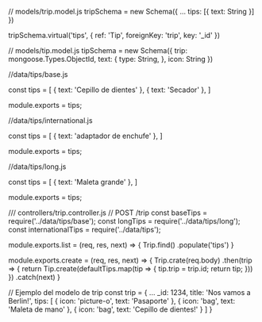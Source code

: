 // models/trip.model.js
tripSchema = new Schema({
  ...
  tips: [{
    text: String
  }]
})

tripSchema.virtual('tips', {
  ref: 'Tip',
  foreignKey: 'trip',
  key: '_id' 
})

// models/tip.model.js
tipSchema = new Schema({
  trip: mongoose.Types.ObjectId,
  text: {
    type: String,
  },
  icon: String
})

//data/tips/base.js

const tips = [
  { text: 'Cepillo de dientes' },
  { text: 'Secador' },
]

module.exports = tips;

//data/tips/international.js

const tips = [
  { text: 'adaptador de enchufe' },
]

module.exports = tips;

//data/tips/long.js

const tips = [
  { text: 'Maleta grande' },
]

module.exports = tips;

/// controllers/trip.controller.js
// POST /trip
const baseTips = require('../data/tips/base');
const longTips = require('../data/tips/long');
const internationalTips = require('../data/tips');

module.exports.list  = (req, res, next) => {
  Trip.find()
    .populate('tips')
}

module.exports.create = (req, res, next) => {
  Trip.crate(req.body)
    .then(trip => {
      return Tip.create(defaultTips.map(tip => {
        tip.trip = trip.id;
        return tip;
      }))
    })
    .catch(next)
}


// Ejemplo del modelo de trip
const trip = {
  ...
  _id: 1234,
  title: 'Nos vamos a Berlin!',
  tips: [
    {
      icon: 'picture-o',
      text: 'Pasaporte'
    },
    {
      icon: 'bag',
      text: 'Maleta de mano'
    },
    {
      icon: 'bag',
      text: 'Cepillo de dientes!'
    }
  ]
}